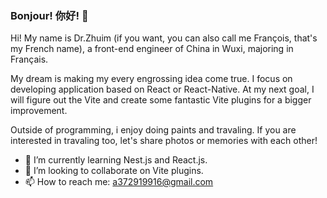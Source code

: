 ### Bonjour! 你好! 👋

Hi! My name is Dr.Zhuim (if you want, you can also call me François, that's my French name), a front-end engineer of China in Wuxi, majoring in Français.

My dream is making my every engrossing idea come true. I focus on developing application based on React or React-Native. At my next goal, I will figure out the Vite and create some fantastic Vite plugins for a bigger improvement.

Outside of programming, i enjoy doing paints and travaling. If you are interested in travaling too, let's share photos or memories with each other!

- 🌱 I’m currently learning Nest.js and React.js.
- 👯 I’m looking to collaborate on Vite plugins.
- 📫 How to reach me: a372919916@gmail.com

